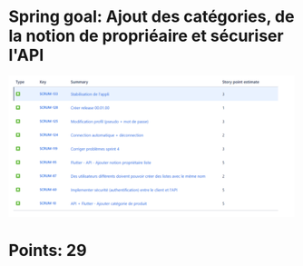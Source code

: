 # Spring goal: Ajout des catégories, de la notion de propriéaire et sécuriser l'API

![image.png](/.attachments/image-ec7a3f89-e11c-45ef-b663-0c9af48a52b0.png)

# Points: 29